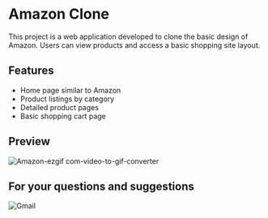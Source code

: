 # Amazon Clone
This project is a web application developed to clone the basic design of Amazon. Users can view products and access a basic shopping site layout.
## Features 
-	Home page similar to Amazon
-	Product listings by category
- Detailed product pages
-	Basic shopping cart page
## Preview

![Amazon-ezgif com-video-to-gif-converter](https://github.com/MehmetPolat20/amazon-Clone/assets/150278524/f630f20a-4c27-4edb-9a61-7c9feca0551a)


## For your questions and suggestions
<a href="mailto:mehmet.polat2035@gmail.com" target="_blank" style="text-decoration: none;">
    <img src="https://img.shields.io/badge/Gmail-D14836.svg?style=for-the-badge&logo=Gmail&logoColor=white" alt="Gmail">
</a>
